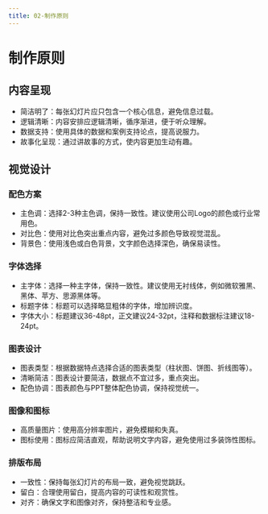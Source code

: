 ```yaml
---
title: 02-制作原则
---
```


# 制作原则

## 内容呈现

- 简洁明了：每张幻灯片应只包含一个核心信息，避免信息过载。
- 逻辑清晰：内容安排应逻辑清晰，循序渐进，便于听众理解。
- 数据支持：使用具体的数据和案例支持论点，提高说服力。
- 故事化呈现：通过讲故事的方式，使内容更加生动有趣。

## 视觉设计

### 配色方案

- 主色调：选择2-3种主色调，保持一致性。建议使用公司Logo的颜色或行业常用色。
- 对比色：使用对比色突出重点内容，避免过多颜色导致视觉混乱。
- 背景色：使用浅色或白色背景，文字颜色选择深色，确保易读性。

### 字体选择

- 主字体：选择一种主字体，保持一致性。建议使用无衬线体，例如微软雅黑、黑体、苹方、思源黑体等。
- 标题字体：标题可以选择略显粗体的字体，增加辨识度。
- 字体大小：标题建议36-48pt，正文建议24-32pt，注释和数据标注建议18-24pt。

### 图表设计

- 图表类型：根据数据特点选择合适的图表类型（柱状图、饼图、折线图等）。
- 清晰简洁：图表设计要简洁，数据点不宜过多，重点突出。
- 配色协调：图表颜色与PPT整体配色协调，保持视觉统一。

### 图像和图标

- 高质量图片：使用高分辨率图片，避免模糊和失真。
- 图标使用：图标应简洁直观，帮助说明文字内容，避免使用过多装饰性图标。

### 排版布局

- 一致性：保持每张幻灯片的布局一致，避免视觉跳跃。
- 留白：合理使用留白，提高内容的可读性和观赏性。
- 对齐：确保文字和图像对齐，保持整洁和专业感。
